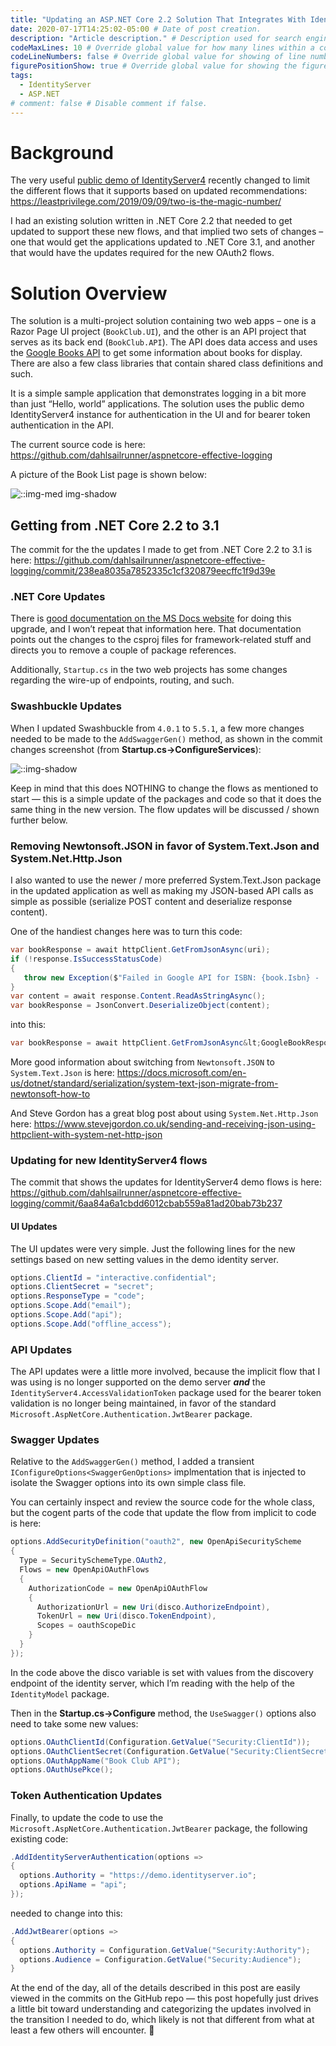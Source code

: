 ```yaml
---
title: "Updating an ASP.NET Core 2.2 Solution That Integrates With Identityserver4" # Title of the blog post.
date: 2020-07-17T14:25:02-05:00 # Date of post creation.
description: "Article description." # Description used for search engine.
codeMaxLines: 10 # Override global value for how many lines within a code block before auto-collapsing.
codeLineNumbers: false # Override global value for showing of line numbers within code block.
figurePositionShow: true # Override global value for showing the figure label.
tags:
  - IdentityServer
  - ASP.NET
# comment: false # Disable comment if false.
---
```


# Background
The very useful [public demo of IdentityServer4](https://demo.identityserver.io/) recently changed to limit the different flows that it supports based on updated recommendations: https://leastprivilege.com/2019/09/09/two-is-the-magic-number/

I had an existing solution written in .NET Core 2.2 that needed to get updated to support these new flows, and that implied two sets of changes – one that would get the applications updated to .NET Core 3.1, and another that would have the updates required for the new OAuth2 flows.

# Solution Overview
The solution is a multi-project solution containing two web apps – one is a Razor Page UI project (`BookClub.UI`), and the other is an API project that serves as its back end (`BookClub.API`). The API does data access and uses the [Google Books API](https://developers.google.com/books/) to get some information about books for display. There are also a few class libraries that contain shared class definitions and such.

It is a simple sample application that demonstrates logging in a bit more than just “Hello, world” applications. The solution uses the public demo IdentityServer4 instance for authentication in the UI and for bearer token authentication in the API.

The current source code is here: https://github.com/dahlsailrunner/aspnetcore-effective-logging

A picture of the Book List page is shown below:

![::img-med img-shadow](/images/BookClub-UI.png)

## Getting from .NET Core 2.2 to 3.1
The commit for the the updates I made to get from .NET Core 2.2 to 3.1 is here: https://github.com/dahlsailrunner/aspnetcore-effective-logging/commit/238ea8035a7852335c1cf320879eecffc1f9d39e

### .NET Core Updates
There is [good documentation on the MS Docs website](https://docs.microsoft.com/en-us/aspnet/core/migration/22-to-30?view=aspnetcore-3.1&tabs=visual-studio) for doing this upgrade, and I won’t repeat that information here. That documentation points out the changes to the csproj files for framework-related stuff and directs you to remove a couple of package references.

Additionally, `Startup.cs` in the two web projects has some changes regarding the wire-up of endpoints, routing, and such.

### Swashbuckle Updates
When I updated Swashbuckle from `4.0.1` to `5.5.1`, a few more changes needed to be made to the `AddSwaggerGen()` method, as shown in the commit changes screenshot (from **Startup.cs->ConfigureServices**):

![::img-shadow](/images/Swashbuckle-Updates.png)

Keep in mind that this does NOTHING to change the flows as mentioned to start — this is a simple update of the packages and code so that it does the same thing in the new version. The flow updates will be discussed / shown further below.

### Removing Newtonsoft.JSON in favor of System.Text.Json and System.Net.Http.Json
I also wanted to use the newer / more preferred System.Text.Json package in the updated application as well as making my JSON-based API calls as simple as possible (serialize POST content and deserialize response content).

One of the handiest changes here was to turn this code:
```csharp
var bookResponse = await httpClient.GetFromJsonAsync(uri);
if (!response.IsSuccessStatusCode)
{
   throw new Exception($"Failed in Google API for ISBN: {book.Isbn} -   responseCode = " + $"{response.StatusCode}");
}
var content = await response.Content.ReadAsStringAsync();
var bookResponse = JsonConvert.DeserializeObject(content);
```

into this:
```csharp
var bookResponse = await httpClient.GetFromJsonAsync&lt;GoogleBookResponse>(uri);
```

More good information about switching from `Newtonsoft.JSON` to `System.Text.Json` is here: https://docs.microsoft.com/en-us/dotnet/standard/serialization/system-text-json-migrate-from-newtonsoft-how-to

And Steve Gordon has a great blog post about using `System.Net.Http.Json` here: https://www.stevejgordon.co.uk/sending-and-receiving-json-using-httpclient-with-system-net-http-json

### Updating for new IdentityServer4 flows
The commit that shows the updates for IdentityServer4 demo flows is here: https://github.com/dahlsailrunner/aspnetcore-effective-logging/commit/6aa84a6a1cbdd6012cbab559a81ad20bab73b237

#### UI Updates
The UI updates were very simple. Just the following lines for the new settings based on new setting values in the demo identity server.

```csharp
options.ClientId = "interactive.confidential";
options.ClientSecret = "secret";
options.ResponseType = "code";
options.Scope.Add("email");
options.Scope.Add("api");
options.Scope.Add("offline_access");
```

### API Updates
The API updates were a little more involved, because the implicit flow that I was using is no longer supported on the demo server ***and*** the `IdentityServer4.AccessValidationToken` package used for the bearer token validation is no longer being maintained, in favor of the standard `Microsoft.AspNetCore.Authentication.JwtBearer` package.

### Swagger Updates

Relative to the `AddSwaggerGen()` method, I added a transient `IConfigureOptions<SwaggerGenOptions>` implmentation that is injected to isolate the Swagger options into its own simple class file.

You can certainly inspect and review the source code for the whole class, but the cogent parts of the code that update the flow from implicit to code is here:

```csharp
options.AddSecurityDefinition("oauth2", new OpenApiSecurityScheme
{
  Type = SecuritySchemeType.OAuth2,
  Flows = new OpenApiOAuthFlows
  {
    AuthorizationCode = new OpenApiOAuthFlow
    {
      AuthorizationUrl = new Uri(disco.AuthorizeEndpoint),
      TokenUrl = new Uri(disco.TokenEndpoint),
      Scopes = oauthScopeDic
    }
  }
});
```
In the code above the disco variable is set with values from the discovery endpoint of the identity server, which I’m reading with the help of the `IdentityModel` package.

Then in the **Startup.cs->Configure** method, the `UseSwagger()` options also need to take some new values:
```csharp
options.OAuthClientId(Configuration.GetValue("Security:ClientId"));
options.OAuthClientSecret(Configuration.GetValue("Security:ClientSecret"));
options.OAuthAppName("Book Club API");
options.OAuthUsePkce();
```

### Token Authentication Updates
Finally, to update the code to use the `Microsoft.AspNetCore.Authentication.JwtBearer` package, the following existing code:

```csharp
.AddIdentityServerAuthentication(options =>
{
  options.Authority = "https://demo.identityserver.io";
  options.ApiName = "api";
});
```

needed to change into this:
```csharp
.AddJwtBearer(options =>
{
  options.Authority = Configuration.GetValue("Security:Authority");
  options.Audience = Configuration.GetValue("Security:Audience");
}
```

At the end of the day, all of the details described in this post are easily viewed in the commits on the GitHub repo — this post hopefully just drives a little bit toward understanding and categorizing the updates involved in the transition I needed to do, which likely is not that different from what at least a few others will encounter. 🙂